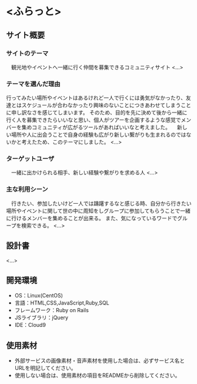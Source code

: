 # <ふらっと>

## サイト概要
### サイトのテーマ
　観光地やイベントへ一緒に行く仲間を募集できるコミュニティサイト
<...>

### テーマを選んだ理由
  行ってみたい場所やイベントはあるけれど一人で行くには勇気がなかったり、友達とはスケジュールが合わなかったり興味のないことにつきあわせてしまうことに申し訳なさを感じてしまいます。
そのため、目的を先に決めて後から一緒に行く人を募集できたらいいなと思い、個人がツアーを企画するような感覚でメンバーを集めコミュニティが広がるツールがあればいいなと考えました。
　新しい場所や人に出会うことで自身の経験も広がり新しい繋がりも生まれるのではないかと考えたため、このテーマにしました。
<...>

### ターゲットユーザ
　一緒に出かけられる相手、新しい経験や繋がりを求める人
<...>

### 主な利用シーン
　行きたい、参加したいけど一人では躊躇するなと感じる時、自分から行きたい場所やイベントに関して世の中に周知をしグループに参加してもらうことで一緒に行けるメンバーを集めることが出来る。
また、気になっているワードでグループを検索できる。
<...>

## 設計書
<...>

## 開発環境
- OS：Linux(CentOS)
- 言語：HTML,CSS,JavaScript,Ruby,SQL
- フレームワーク：Ruby on Rails
- JSライブラリ：jQuery
- IDE：Cloud9

## 使用素材
- 外部サービスの画像素材・音声素材を使用した場合は、必ずサービス名とURLを明記してください。
- 使用しない場合は、使用素材の項目をREADMEから削除してください。